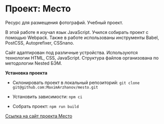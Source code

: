 # Проект: Место
Ресурс для размещения фотографий.
Учебный проект.

В этой работе я изучал язык JavaScript. Учился собирать проект с помощью Webpack.
Также в работе использованы инструменты Babel, PostCSS, Autoprefixer, CSSnano.

Сайт адаптирован под различные устройства.
Используются технологии HTML, CSS, JavaScript.
Структура файлов организована по методологии Nested БЭМ.

**Установка проекта**

- Склонировать проект в локальный репозиторий:
    `git clone git@github.com:MaximArzhanov/mesto.git`

- Установить зависимости:
    `npm ci`

- Собрать проект:
    `npm run build`

[Ссылка на cайт проекта Место](https://maximarzhanov.github.io/mesto/)
